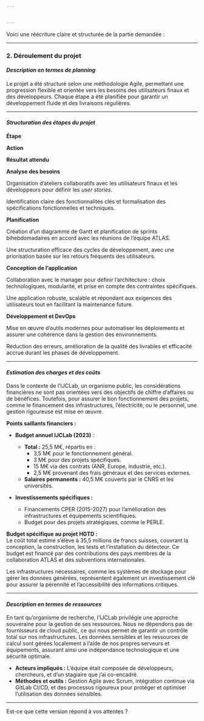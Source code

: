 ```yaml
---


---
```


<p>Voici une réécriture claire et structurée de la partie demandée :</p>
<hr>
<h3 id="déroulement-du-projet"><strong>2. Déroulement du projet</strong></h3>
<h4 id="description-en-termes-de-planning"><em>Description en termes de planning</em></h4>
<p>Le projet a été structuré selon une méthodologie Agile, permettant une progression flexible et orientée vers les besoins des utilisateurs finaux et des développeurs. Chaque étape a été planifiée pour garantir un développement fluide et des livraisons régulières.</p>
<hr>
<h4 id="structuration-des-étapes-du-projet"><em>Structuration des étapes du projet</em></h4>
<p><strong>Étape</strong></p>
<p><strong>Action</strong></p>
<p><strong>Résultat attendu</strong></p>
<p><strong>Analyse des besoins</strong></p>
<p>Organisation d’ateliers collaboratifs avec les utilisateurs finaux et les développeurs pour définir les <em>user stories</em>.</p>
<p>Identification claire des fonctionnalités clés et formalisation des spécifications fonctionnelles et techniques.</p>
<p><strong>Planification</strong></p>
<p>Création d’un diagramme de Gantt et planification de sprints bihebdomadaires en accord avec les réunions de l’équipe ATLAS.</p>
<p>Une structuration efficace des cycles de développement, avec une priorisation basée sur les retours fréquents des utilisateurs.</p>
<p><strong>Conception de l’application</strong></p>
<p>Collaboration avec le manager pour définir l’architecture : choix technologiques, modularité, et prise en compte des contraintes spécifiques.</p>
<p>Une application robuste, scalable et répondant aux exigences des utilisateurs tout en facilitant la maintenance future.</p>
<p><strong>Développement et DevOps</strong></p>
<p>Mise en œuvre d’outils modernes pour automatiser les déploiements et assurer une cohérence dans la gestion des environnements.</p>
<p>Réduction des erreurs, amélioration de la qualité des livrables et efficacité accrue durant les phases de développement.</p>
<hr>
<h4 id="estimation-des-charges-et-des-coûts"><em>Estimation des charges et des coûts</em></h4>
<p>Dans le contexte de l’IJCLab, un organisme public, les considérations financières ne sont pas orientées vers des objectifs de chiffre d’affaires ou de bénéfices. Toutefois, pour assurer le bon fonctionnement des projets, comme le financement des infrastructures, l’électricité, ou le personnel, une gestion rigoureuse est mise en œuvre.</p>
<p><strong>Points saillants financiers :</strong></p>
<ul>
<li>
<p><strong>Budget annuel IJCLab (2023)</strong> :</p>
<ul>
<li><strong>Total :</strong> 25,5 M€, répartis en :
<ul>
<li>3,5 M€ pour le fonctionnement général.</li>
<li>3 M€ pour des projets spécifiques.</li>
<li>15 M€ via des contrats (ANR, Europe, industrie, etc.).</li>
<li>2,5 M€ provenant des frais généraux et des services externes.</li>
</ul>
</li>
<li><strong>Salaires permanents :</strong> 40,5 M€ couverts par le CNRS et les universités.</li>
</ul>
</li>
<li>
<p><strong>Investissements spécifiques :</strong></p>
<ul>
<li>Financements CPER (2015-2027) pour l’amélioration des infrastructures et équipements scientifiques.</li>
<li>Budget pour des projets stratégiques, comme le PERLE.</li>
</ul>
</li>
</ul>
<p><strong>Budget spécifique au projet HGTD :</strong><br>
Le coût total estimé s’élève à 35,5 millions de francs suisses, couvrant la conception, la construction, les tests et l’installation du détecteur. Ce budget est financé par des contributions des pays membres de la collaboration ATLAS et des subventions internationales.</p>
<p>Les infrastructures nécessaires, comme les systèmes de stockage pour gérer les données générées, représentent également un investissement clé pour assurer la pérennité et l’accessibilité des informations critiques.</p>
<hr>
<h4 id="description-en-termes-de-ressources"><em>Description en termes de ressources</em></h4>
<p>En tant qu’organisme de recherche, l’IJCLab privilégie une approche souveraine pour la gestion de ses ressources. Nous ne dépendons pas de fournisseurs de cloud public, ce qui nous permet de garantir un contrôle total sur nos infrastructures. Les données sensibles et les ressources de calcul sont gérées localement à l’aide de nos propres serveurs et équipements, assurant ainsi une indépendance technologique et une sécurité optimale.</p>
<ul>
<li><strong>Acteurs impliqués :</strong> L’équipe était composée de développeurs, chercheurs, et d’un stagiaire que j’ai co-encadré.</li>
<li><strong>Méthodes et outils :</strong> Gestion Agile avec Scrum, intégration continue via GitLab CI/CD, et des processus rigoureux pour protéger et optimiser l’utilisation des données sensibles.</li>
</ul>
<hr>
<p>Est-ce que cette version répond à vos attentes ?</p>

